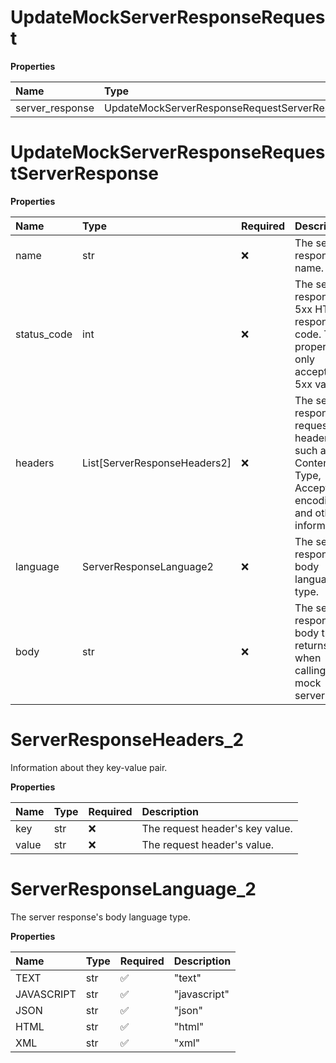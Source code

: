 # UpdateMockServerResponseRequest

**Properties**

| Name            | Type                                          | Required | Description |
| :-------------- | :-------------------------------------------- | :------- | :---------- |
| server_response | UpdateMockServerResponseRequestServerResponse | ❌       |             |

# UpdateMockServerResponseRequestServerResponse

**Properties**

| Name        | Type                         | Required | Description                                                                                           |
| :---------- | :--------------------------- | :------- | :---------------------------------------------------------------------------------------------------- |
| name        | str                          | ❌       | The server response's name.                                                                           |
| status_code | int                          | ❌       | The server response's 5xx HTTP response code. This property only accepts 5xx values.                  |
| headers     | List[ServerResponseHeaders2] | ❌       | The server response's request headers, such as Content-Type, Accept, encoding, and other information. |
| language    | ServerResponseLanguage2      | ❌       | The server response's body language type.                                                             |
| body        | str                          | ❌       | The server response's body that returns when calling the mock server.                                 |

# ServerResponseHeaders_2

Information about they key-value pair.

**Properties**

| Name  | Type | Required | Description                     |
| :---- | :--- | :------- | :------------------------------ |
| key   | str  | ❌       | The request header's key value. |
| value | str  | ❌       | The request header's value.     |

# ServerResponseLanguage_2

The server response's body language type.

**Properties**

| Name       | Type | Required | Description  |
| :--------- | :--- | :------- | :----------- |
| TEXT       | str  | ✅       | "text"       |
| JAVASCRIPT | str  | ✅       | "javascript" |
| JSON       | str  | ✅       | "json"       |
| HTML       | str  | ✅       | "html"       |
| XML        | str  | ✅       | "xml"        |
